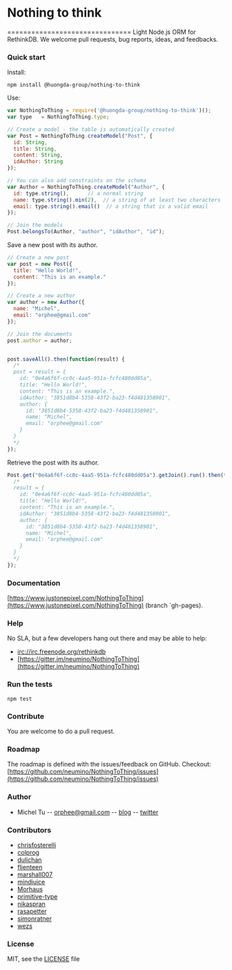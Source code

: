 
# Nothing to think
===============================
Light Node.js ORM for RethinkDB.
We welcome pull requests, bug reports, ideas, and feedbacks.

### Quick start

Install:

```
npm install @huongda-group/nothing-to-think
```

Use:

```javascript
var NothingToThing = require('@huongda-group/nothing-to-think')();
var type   = NothingToThing.type;

// Create a model - the table is automatically created
var Post = NothingToThing.createModel("Post", {
  id: String,
  title: String,
  content: String,
  idAuthor: String
});

// You can also add constraints on the schema
var Author = NothingToThing.createModel("Author", {
  id: type.string(),      // a normal string
  name: type.string().min(2),  // a string of at least two characters
  email: type.string().email()  // a string that is a valid email
});

// Join the models
Post.belongsTo(Author, "author", "idAuthor", "id");
```

Save a new post with its author.

```js
// Create a new post
var post = new Post({
  title: "Hello World!",
  content: "This is an example."
});

// Create a new author
var author = new Author({
  name: "Michel",
  email: "orphee@gmail.com"
});

// Join the documents
post.author = author;


post.saveAll().then(function(result) {
  /*
  post = result = {
    id: "0e4a6f6f-cc0c-4aa5-951a-fcfc480dd05a",
    title: "Hello World!",
    content: "This is an example.",
    idAuthor: "3851d8b4-5358-43f2-ba23-f4d481358901",
    author: {
      id: "3851d8b4-5358-43f2-ba23-f4d481358901",
      name: "Michel",
      email: "orphee@gmail.com"
    }
  }
  */
});
```

Retrieve the post with its author.

```js
Post.get("0e4a6f6f-cc0c-4aa5-951a-fcfc480dd05a").getJoin().run().then(function(result) {
  /*
  result = {
    id: "0e4a6f6f-cc0c-4aa5-951a-fcfc480dd05a",
    title: "Hello World!",
    content: "This is an example.",
    idAuthor: "3851d8b4-5358-43f2-ba23-f4d481358901",
    author: {
      id: "3851d8b4-5358-43f2-ba23-f4d481358901",
      name: "Michel",
      email: "orphee@gmail.com"
    }
  }
  */
});
```



### Documentation

[https://www.justonepixel.com/NothingToThing](https://www.justonepixel.com/NothingToThing) (branch `gh-pages).

### Help

No SLA, but a few developers hang out there and may be able to help:

- [irc://irc.freenode.org/rethinkdb](irc://irc.freenode.org/rethinkdb)
- [https://gitter.im/neumino/NothingToThing](https://gitter.im/neumino/NothingToThing)

### Run the tests

```
npm test
```

### Contribute

You are welcome to do a pull request.


### Roadmap

The roadmap is defined with the issues/feedback on GitHub. Checkout:
[https://github.com/neumino/NothingToThing/issues](https://github.com/neumino/NothingToThing/issues)


### Author
- Michel Tu -- orphee@gmail.com -- [blog](http://blog.justonepixel.com) -- [twitter](https://twitter.com/neumino)

### Contributors

- [chrisfosterelli](https://github.com/chrisfosterelli)
- [colprog](https://github.com/colprog)
- [dulichan](https://github.com/dulichan)
- [flienteen](https://github.com/flienteen)
- [marshall007](https://github.com/marshall007)
- [mindjuice](https://github.com/mindjuice)
- [Morhaus](https://github.com/Morhaus)
- [primitive-type](https://github.com/primitive-type)
- [nikaspran](https://github.com/nikaspran)
- [rasapetter](https://github.com/rasapetter)
- [simonratner](https://github.com/simonratner)
- [wezs](https://github.com/wezs)


### License

MIT, see the [LICENSE](https://github.com/neumino/NothingToThing/blob/master/LICENSE) file
